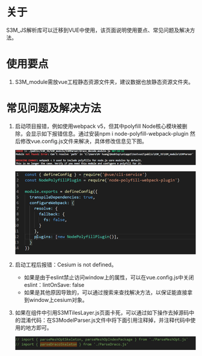 # 关于
S3M_JS解析库可以迁移到VUE中使用，该页面说明使用要点、常见问题及解决方法。

# 使用要点
1. S3M_module需放vue工程静态资源文件夹，建议数据也放静态资源文件夹。

# 常见问题及解决方法

1. 启动项目报错，例如使用webpack v5，但其中polyfill Node核心模块被删除，会显示如下报错信息。通过安装npm i node-polyfill-webpack-plugin 然后修改vue.config.js文件来解决，具体修改信息见下图。

    ![报错信息](./images/ErrorMessage.png)

    ![修改信息](./images/Sample.png)

2. 启动工程后报错：Cesium is not defined。
    - 如果是由于eslint禁止访问window上的属性，可以在vue.config.js中关闭eslint：lintOnSave: false
    - 如果是其他原因导致的，可以通过搜索来查找解决方法，以保证能直接拿到window上cesium对象。

3. 如果在组件中引用S3MTilesLayer.js页面卡死，可以通过如下操作去掉源码中的混淆代码：在S3ModelParser.js文件中将下面引用注释掉，并注释代码中使用的地方即可。

    ![注释内容](./images/CodeAnnotation.png)
       
